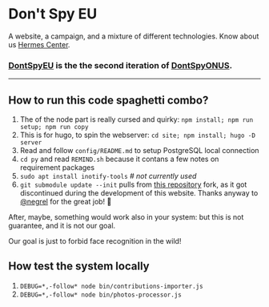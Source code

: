 # Don't Spy EU

A website, a campaign, and a mixture of different technologies. Know about us [Hermes Center](https://hermescenter.org).

### [DontSpyEU](https://dontspy.eu) is the the second iteration of [DontSpyONUS](https://dontspyonus.eu).

---

## How to run this code spaghetti combo?

1. The of the node part is really cursed and quirky: `npm install; npm run setup; npm run copy`
2. This is for hugo, to spin the webserver: `cd site; npm install; hugo -D server`
3. Read and follow `config/README.md` to setup PostgreSQL local connection
4. `cd py` and read `REMIND.sh` because it contans a few notes on requirement packages
5. `sudo apt install inotify-tools` _# not currently used_
6. `git submodule update --init` pulls from [this repository](https://github.com/negrel/hugo-theme-pico.git) fork, as it got discontinued during the development of this website. Thanks anyway to [@negrel](//github.com/negrel) for the great job! 🙏

After, maybe, something would work also in your system: but this is not guarantee, and it is not our goal.

Our goal is just to forbid face recognition in the wild!

## How test the system locally

1. `DEBUG=*,-follow* node bin/contributions-importer.js`
2. `DEBUG=*,-follow* node bin/photos-processor.js`

